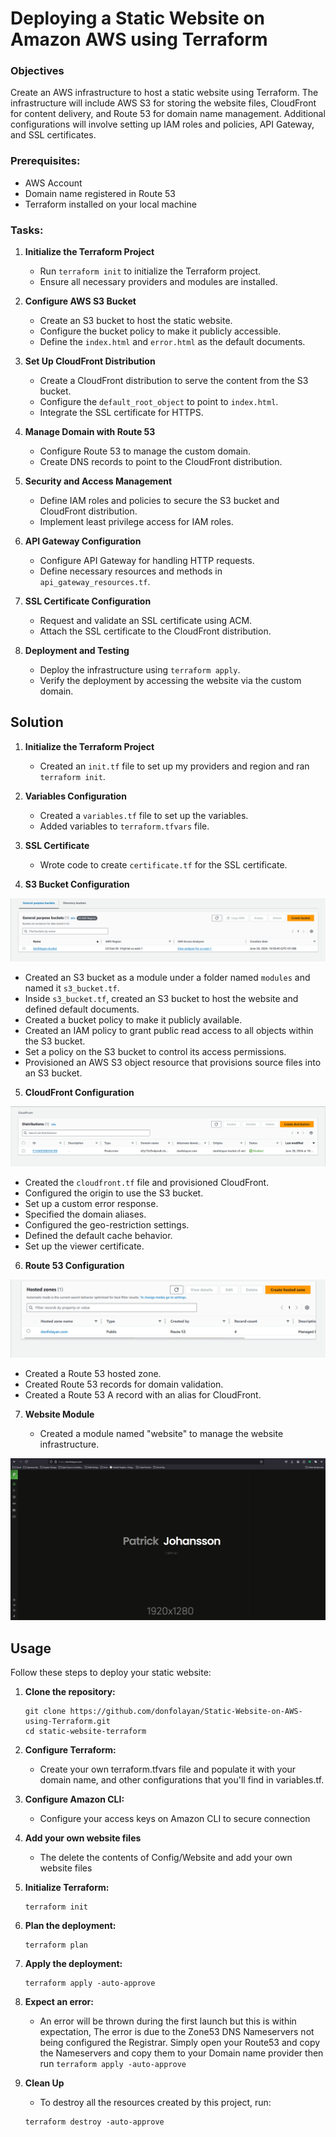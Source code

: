 # Deploying a Static Website on Amazon AWS using Terraform

### Objectives

Create an AWS infrastructure to host a static website using Terraform. The infrastructure will include AWS S3 for storing the website files, CloudFront for content delivery, and Route 53 for domain name management. Additional configurations will involve setting up IAM roles and policies, API Gateway, and SSL certificates.

### Prerequisites:

- AWS Account
- Domain name registered in Route 53
- Terraform installed on your local machine

### Tasks:

1. **Initialize the Terraform Project**

   - Run `terraform init` to initialize the Terraform project.
   - Ensure all necessary providers and modules are installed.

2. **Configure AWS S3 Bucket**

   - Create an S3 bucket to host the static website.
   - Configure the bucket policy to make it publicly accessible.
   - Define the `index.html` and `error.html` as the default documents.

3. **Set Up CloudFront Distribution**

   - Create a CloudFront distribution to serve the content from the S3 bucket.
   - Configure the `default_root_object` to point to `index.html`.
   - Integrate the SSL certificate for HTTPS.

4. **Manage Domain with Route 53**

   - Configure Route 53 to manage the custom domain.
   - Create DNS records to point to the CloudFront distribution.

5. **Security and Access Management**

   - Define IAM roles and policies to secure the S3 bucket and CloudFront distribution.
   - Implement least privilege access for IAM roles.

6. **API Gateway Configuration**

   - Configure API Gateway for handling HTTP requests.
   - Define necessary resources and methods in `api_gateway_resources.tf`.

7. **SSL Certificate Configuration**

   - Request and validate an SSL certificate using ACM.
   - Attach the SSL certificate to the CloudFront distribution.

8. **Deployment and Testing**
   - Deploy the infrastructure using `terraform apply`.
   - Verify the deployment by accessing the website via the custom domain.

## Solution

1. **Initialize the Terraform Project**

   - Created an `init.tf` file to set up my providers and region and ran `terraform init`.

2. **Variables Configuration**

   - Created a `variables.tf` file to set up the variables.
   - Added variables to `terraform.tfvars` file.

3. **SSL Certificate**

   - Wrote code to create `certificate.tf` for the SSL certificate.

4. **S3 Bucket Configuration**

![active s3 bucket](./images/s3-bucket.png)

   - Created an S3 bucket as a module under a folder named `modules` and named it `s3_bucket.tf`.
   - Inside `s3_bucket.tf`, created an S3 bucket to host the website and defined default documents.
   - Created a bucket policy to make it publicly available.
   - Created an IAM policy to grant public read access to all objects within the S3 bucket.
   - Set a policy on the S3 bucket to control its access permissions.
   - Provisioned an AWS S3 object resource that provisions source files into an S3 bucket.

5. **CloudFront Configuration**

![active cloudfront](./images/cloudfront.png)

   - Created the `cloudfront.tf` file and provisioned CloudFront.
   - Configured the origin to use the S3 bucket.
   - Set up a custom error response.
   - Specified the domain aliases.
   - Configured the geo-restriction settings.
   - Defined the default cache behavior.
   - Set up the viewer certificate.

6. **Route 53 Configuration**

![active route53](./images/route53.png)

   - Created a Route 53 hosted zone.
   - Created Route 53 records for domain validation.
   - Created a Route 53 A record with an alias for CloudFront.

7. **Website Module**

   - Created a module named "website" to manage the website infrastructure.

![deployed website](./images/deployed-website.png)

## Usage

Follow these steps to deploy your static website:

1. **Clone the repository:**

   ```
   git clone https://github.com/donfolayan/Static-Website-on-AWS-using-Terraform.git
   cd static-website-terraform
   ```

2. **Configure Terraform:**
   - Create your own terraform.tfvars file and populate it with your domain name, and other configurations that you'll find in variables.tf.

3. **Configure Amazon CLI:**
   - Configure your access keys on Amazon CLI to secure connection

4. **Add your own website files**
   - The delete the contents of Config/Website and add your own website files

5. **Initialize Terraform:**

   ```
   terraform init
   ```

6. **Plan the deployment:**

   ```
   terraform plan
   ```

7. **Apply the deployment:**

   ```
   terraform apply -auto-approve
   ```

8. **Expect an error:**

   - An error will be thrown during the first launch but this is within expectation,
     The error is due to the Zone53 DNS Nameservers not being configured the Registrar.
     Simply open your Route53 and copy the Nameservers and copy them to your Domain name provider
     then run `terraform apply -auto-approve`

9. **Clean Up**

   - To destroy all the resources created by this project, run:

   ```
   terraform destroy -auto-approve
   ```
